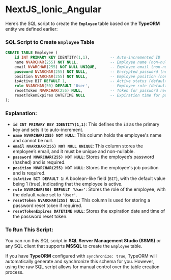 # NextJS_Ionic_Angular

Here’s the SQL script to create the **`Employee`** table based on the **TypeORM** entity we defined earlier:

### SQL Script to Create `Employee` Table

```sql
CREATE TABLE Employee (
    id INT PRIMARY KEY IDENTITY(1,1),         -- Auto-incremented ID
    name NVARCHAR(255) NOT NULL,              -- Employee name (non-nullable)
    email NVARCHAR(255) NOT NULL UNIQUE,      -- Employee email (non-nullable, unique)
    password NVARCHAR(255) NOT NULL,          -- Encrypted password (non-nullable)
    position NVARCHAR(255) NOT NULL,          -- Employee position (non-nullable)
    isActive BIT DEFAULT 1,                   -- Active status (default: true)
    role NVARCHAR(50) DEFAULT 'User',         -- Employee role (default: 'User')
    resetToken NVARCHAR(255) NULL,            -- Token for password reset
    resetTokenExpires DATETIME NULL           -- Expiration time for password reset token
);
```

### Explanation:

- **`id INT PRIMARY KEY IDENTITY(1,1)`**: This defines the `id` as the primary key and sets it to auto-increment.
- **`name NVARCHAR(255) NOT NULL`**: This column holds the employee's name and cannot be null.
- **`email NVARCHAR(255) NOT NULL UNIQUE`**: This column stores the employee’s email, and it must be unique and non-nullable.
- **`password NVARCHAR(255) NOT NULL`**: Stores the employee’s password (hashed) and is required.
- **`position NVARCHAR(255) NOT NULL`**: Stores the employee's job position and is required.
- **`isActive BIT DEFAULT 1`**: A boolean-like field (`BIT`), with the default value being 1 (true), indicating that the employee is active.
- **`role NVARCHAR(50) DEFAULT 'User'`**: Stores the role of the employee, with the default value set to `'User'`.
- **`resetToken NVARCHAR(255) NULL`**: This column is used for storing a password reset token if required.
- **`resetTokenExpires DATETIME NULL`**: Stores the expiration date and time of the password reset token.

### To Run This Script:
You can run this SQL script in **SQL Server Management Studio (SSMS)** or any SQL client that supports **MSSQL** to create the `Employee` table.

If you have **TypeORM** configured with `synchronize: true`, TypeORM will automatically generate and synchronize this schema for you. However, using the raw SQL script allows for manual control over the table creation process.
